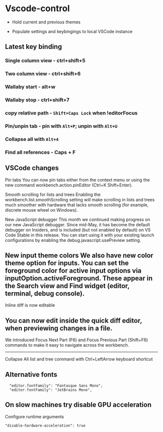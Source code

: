 # Vscode-control

- Hold current and previous themes

- Populate settings and keybingings to local VSCode instance


## Latest key binding

### Single column view - ctrl+shift+5

### Two column view - ctrl+shift+6

### Wallaby start - alt+w

### Wallaby stop - ctrl+shift+7

### copy relative path - `Shift+Caps Lock` when !editorFocus

### Pin/unpin tab - pin with `Alt+P`; unpin with `Alt+U`

### Collapse all with `Alt+4`

### Find all references - Caps + F

## VSCode changes

Pin tabs
You can now pin tabs either from the context menu or using the new command workbench.action.pinEditor (Ctrl+K Shift+Enter).

Smooth scrolling for lists and trees
Enabling the workbench.list.smoothScrolling setting will make scrolling in lists and trees much smoother with hardware that lacks smooth scrolling (for example, discrete mouse wheel on Windows).

New JavaScript debugger
This month we continued making progress on our new JavaScript debugger. Since mid-May, it has become the default debugger on Insiders, and is included (but not enabled by default) on VS Code Stable in this release. You can start using it with your existing launch configurations by enabling the debug.javascript.usePreview setting.

New input theme colors
We also have new color theme option for inputs. You can set the foreground color for active input options via inputOption.activeForeground. These appear in the Search view and Find widget (editor, terminal, debug console).
---

Inline diff is now editable

You can now edit inside the quick diff editor, when previewing changes in a file.
---

We introduced Focus Next Part (F6) and Focus Previous Part (Shift+F6) commands to make it easy to navigate across the workbench.

---

Collapse All list and tree command with Ctrl+LeftArrow keyboard shortcut

## Alternative fonts

```
  "editor.fontFamily": "Fantasque Sans Mono",
  "editor.fontFamily": "JetBrains Mono",
```

## On slow machines try disable GPU acceleration

Configure runtime arguments

`"disable-hardware-acceleration": true`